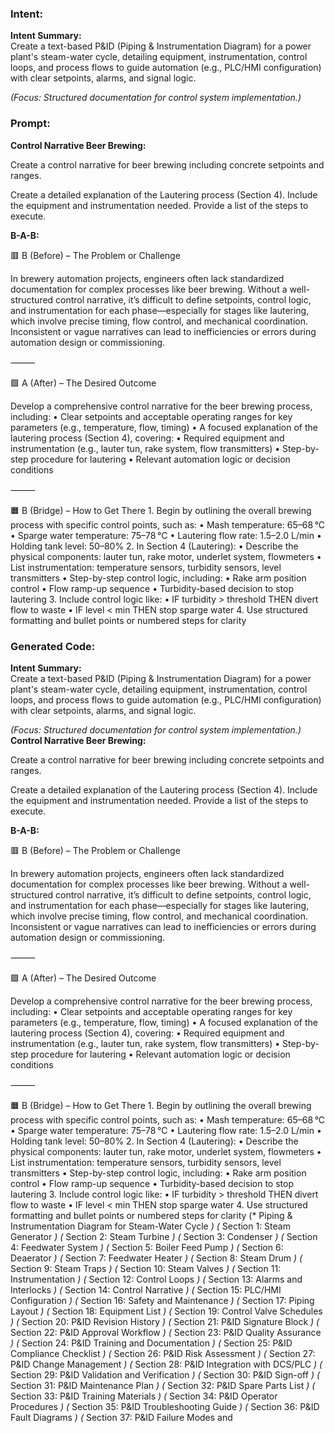 ### Intent:
**Intent Summary:**  
Create a text-based P&ID (Piping & Instrumentation Diagram) for a power plant's steam-water cycle, detailing equipment, instrumentation, control loops, and process flows to guide automation (e.g., PLC/HMI configuration) with clear setpoints, alarms, and signal logic.  

*(Focus: Structured documentation for control system implementation.)*

### Prompt:
**Control Narrative Beer Brewing:**

Create a control narrative for beer brewing including concrete setpoints and ranges.

Create a detailed explanation of the Lautering process (Section 4). Include the equipment and instrumentation needed. Provide a list of the steps to execute.

**B-A-B:**

🟥 B (Before) – The Problem or Challenge

In brewery automation projects, engineers often lack standardized documentation for complex processes like beer brewing. Without a well-structured control narrative, it’s difficult to define setpoints, control logic, and instrumentation for each phase—especially for stages like lautering, which involve precise timing, flow control, and mechanical coordination. Inconsistent or vague narratives can lead to inefficiencies or errors during automation design or commissioning.

⸻

🟩 A (After) – The Desired Outcome

Develop a comprehensive control narrative for the beer brewing process, including:
	•	Clear setpoints and acceptable operating ranges for key parameters (e.g., temperature, flow, timing)
	•	A focused explanation of the lautering process (Section 4), covering:
	•	Required equipment and instrumentation (e.g., lauter tun, rake system, flow transmitters)
	•	Step-by-step procedure for lautering
	•	Relevant automation logic or decision conditions

⸻

🟧 B (Bridge) – How to Get There
	1.	Begin by outlining the overall brewing process with specific control points, such as:
	•	Mash temperature: 65–68 °C
	•	Sparge water temperature: 75–78 °C
	•	Lautering flow rate: 1.5–2.0 L/min
	•	Holding tank level: 50–80%
	2.	In Section 4 (Lautering):
	•	Describe the physical components: lauter tun, rake motor, underlet system, flowmeters
	•	List instrumentation: temperature sensors, turbidity sensors, level transmitters
	•	Step-by-step control logic, including:
	•	Rake arm position control
	•	Flow ramp-up sequence
	•	Turbidity-based decision to stop lautering
	3.	Include control logic like:
	•	IF turbidity > threshold THEN divert flow to waste
	•	IF level < min THEN stop sparge water
	4.	Use structured formatting and bullet points or numbered steps for clarity

### Generated Code:
**Intent Summary:**  
Create a text-based P&ID (Piping & Instrumentation Diagram) for a power plant's steam-water cycle, detailing equipment, instrumentation, control loops, and process flows to guide automation (e.g., PLC/HMI configuration) with clear setpoints, alarms, and signal logic.  

*(Focus: Structured documentation for control system implementation.)*
**Control Narrative Beer Brewing:**

Create a control narrative for beer brewing including concrete setpoints and ranges.

Create a detailed explanation of the Lautering process (Section 4). Include the equipment and instrumentation needed. Provide a list of the steps to execute.

**B-A-B:**

🟥 B (Before) – The Problem or Challenge

In brewery automation projects, engineers often lack standardized documentation for complex processes like beer brewing. Without a well-structured control narrative, it’s difficult to define setpoints, control logic, and instrumentation for each phase—especially for stages like lautering, which involve precise timing, flow control, and mechanical coordination. Inconsistent or vague narratives can lead to inefficiencies or errors during automation design or commissioning.

⸻

🟩 A (After) – The Desired Outcome

Develop a comprehensive control narrative for the beer brewing process, including:
	•	Clear setpoints and acceptable operating ranges for key parameters (e.g., temperature, flow, timing)
	•	A focused explanation of the lautering process (Section 4), covering:
	•	Required equipment and instrumentation (e.g., lauter tun, rake system, flow transmitters)
	•	Step-by-step procedure for lautering
	•	Relevant automation logic or decision conditions

⸻

🟧 B (Bridge) – How to Get There
	1.	Begin by outlining the overall brewing process with specific control points, such as:
	•	Mash temperature: 65–68 °C
	•	Sparge water temperature: 75–78 °C
	•	Lautering flow rate: 1.5–2.0 L/min
	•	Holding tank level: 50–80%
	2.	In Section 4 (Lautering):
	•	Describe the physical components: lauter tun, rake motor, underlet system, flowmeters
	•	List instrumentation: temperature sensors, turbidity sensors, level transmitters
	•	Step-by-step control logic, including:
	•	Rake arm position control
	•	Flow ramp-up sequence
	•	Turbidity-based decision to stop lautering
	3.	Include control logic like:
	•	IF turbidity > threshold THEN divert flow to waste
	•	IF level < min THEN stop sparge water
	4.	Use structured formatting and bullet points or numbered steps for clarity
(* Piping & Instrumentation Diagram for Steam-Water Cycle *)
(* Section 1: Steam Generator *)
(* Section 2: Steam Turbine *)
(* Section 3: Condenser *)
(* Section 4: Feedwater System *)
(* Section 5: Boiler Feed Pump *)
(* Section 6: Deaerator *)
(* Section 7: Feedwater Heater *)
(* Section 8: Steam Drum *)
(* Section 9: Steam Traps *)
(* Section 10: Steam Valves *)
(* Section 11: Instrumentation *)
(* Section 12: Control Loops *)
(* Section 13: Alarms and Interlocks *)
(* Section 14: Control Narrative *)
(* Section 15: PLC/HMI Configuration *)
(* Section 16: Safety and Maintenance *)
(* Section 17: Piping Layout *)
(* Section 18: Equipment List *)
(* Section 19: Control Valve Schedules *)
(* Section 20: P&ID Revision History *)
(* Section 21: P&ID Signature Block *)
(* Section 22: P&ID Approval Workflow *)
(* Section 23: P&ID Quality Assurance *)
(* Section 24: P&ID Training and Documentation *)
(* Section 25: P&ID Compliance Checklist *)
(* Section 26: P&ID Risk Assessment *)
(* Section 27: P&ID Change Management *)
(* Section 28: P&ID Integration with DCS/PLC *)
(* Section 29: P&ID Validation and Verification *)
(* Section 30: P&ID Sign-off *)
(* Section 31: P&ID Maintenance Plan *)
(* Section 32: P&ID Spare Parts List *)
(* Section 33: P&ID Training Materials *)
(* Section 34: P&ID Operator Procedures *)
(* Section 35: P&ID Troubleshooting Guide *)
(* Section 36: P&ID Fault Diagrams *)
(* Section 37: P&ID Failure Modes and
